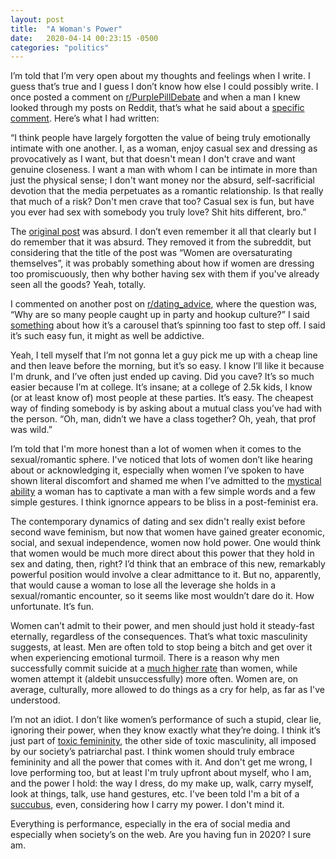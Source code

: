 ```yaml
---
layout: post
title:  "A Woman's Power"
date:   2020-04-14 00:23:15 -0500
categories: "politics"
---
```


I’m told that I’m very open about my thoughts and feelings when I write. I guess that’s true and I guess I don’t know how else I could possibly write. I once posted a comment on <a href="https://www.reddit.com/r/PurplePillDebate/" target="_blank">r/PurplePillDebate</a> and when a man I knew looked through my posts on Reddit, that’s what he said about a <a href="https://www.reddit.com/r/PurplePillDebate/comments/e4htnm/women_are_oversaturating_themselves/f9ermpv?utm_source=share&utm_medium=web2x" target="_blank">specific comment</a>. Here’s what I had written:

“I think people have largely forgotten the value of being truly emotionally intimate with one another. I, as a woman, enjoy casual sex and dressing as provocatively as I want, but that doesn't mean I don't crave and want genuine closeness. I want a man with whom I can be intimate in more than just the physical sense; I don't want money nor the absurd, self-sacrificial devotion that the media perpetuates as a romantic relationship. Is that really that much of a risk? Don't men crave that too? Casual sex is fun, but have you ever had sex with somebody you truly love? Shit hits different, bro.”<!-- more -->

The <a href="https://www.reddit.com/r/PurplePillDebate/comments/e4htnm/women_are_oversaturating_themselves/?utm_source=share&utm_medium=web2x" target="_blank">original post</a> was absurd. I don’t even remember it all that clearly but I do remember that it was absurd. They removed it from the subreddit, but considering that the title of the post was “Women are oversaturating themselves”, it was probably something about how if women are dressing too promiscuously, then why bother having sex with them if you've already seen all the goods? Yeah, totally.

I commented on another post on <a href="https://www.reddit.com/r/dating_advice/" target="_blank">r/dating_advice</a>, where the question was, “Why are so many people caught up in party and hookup culture?” I said <a href="https://www.reddit.com/r/dating_advice/comments/e5t36p/why_are_so_many_people_caught_up_in_party_and/f9mtc8n?utm_source=share&utm_medium=web2x" target="_blank">something</a> about how it’s a carousel that’s spinning too fast to step off. I said it’s such easy fun, it might as well be addictive. 

Yeah, I tell myself that I’m not gonna let a guy pick me up with a cheap line and then leave before the morning, but it’s so easy. I know I’ll like it because I'm drunk, and I’ve often just ended up caving. Did you cave? It’s so much easier because I’m at college. It’s insane; at a college of 2.5k kids, I know (or at least know of) most people at these parties. It’s easy. The cheapest way of finding somebody is by asking about a mutual class you’ve had with the person. “Oh, man, didn’t we have a class together? Oh, yeah, that prof was wild.”

I’m told that I'm more honest than a lot of women when it comes to the sexual/romantic sphere. I've noticed that lots of women don’t like hearing about or acknowledging it, especially when women I’ve spoken to have shown literal discomfort and shamed me when I’ve admitted to the <a href="https://open.spotify.com/track/4nmne9J3YCEdhvjTzwiAgu" target="_blank">mystical ability</a> a woman has to captivate a man with a few simple words and a few simple gestures. I think ignornce appears to be bliss in a post-feminist era.

The contemporary dynamics of dating and sex didn't really exist before second wave feminism, but now that women have gained greater economic, social, and sexual independence, women now hold power. One would think that women would be much more direct about this power that they hold in sex and dating, then, right? I’d think that an embrace of this new, remarkably powerful position would involve a clear admittance to it. But no, apparently, that would cause a woman to lose all the leverage she holds in a sexual/romantic encounter, so it seems like most wouldn’t dare do it. How unfortunate. It’s fun.

Women can’t admit to their power, and men should just hold it steady-fast eternally, regardless of the consequences. That’s what toxic masculinity suggests, at least. Men are often told to stop being a bitch and get over it when experiencing emotional turmoil. There is a reason why men successfully commit suicide at a <a href="https://www.bbc.com/future/article/20190313-why-more-men-kill-themselves-than-women" target="_blank">much higher rate</a> than women, while women attempt it (aldebit unsuccessfully) <a hef="https://www.bbc.com/future/article/20190313-why-more-men-kill-themselves-than-women" target="_blank">more often</a>. Women are, on average, culturally, more allowed to do things as a cry for help, as far as I've understood.

I’m not an idiot. I don’t like women’s performance of such a stupid, clear lie, ignoring their power, when they know exactly what they’re doing. I think it’s just part of <a href="https://www.psychologytoday.com/us/blog/sex-sexuality-and-romance/201908/toxic-femininity" target="_blank">toxic femininity</a>, the other side of toxic masculinity, all imposed by our society’s patriarchal past. I think women should truly embrace femininity and all the power that comes with it. And don't get me wrong, I love performing too, but at least I'm truly upfront about myself, who I am, and the power I hold: the way I dress, do my make up, walk, carry myself, look at things, talk, use hand gestures, etc. I've been told I'm a bit of a <a href="https://en.wikipedia.org/wiki/Succubus" target="_blank">succubus</a>, even, considering how I carry my power. I don't mind it.

Everything is performance, especially in the era of social media and especially when society’s on the web. Are you having fun in 2020? I sure am.
